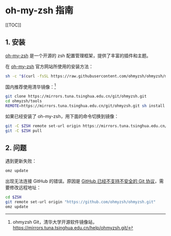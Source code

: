 # oh-my-zsh 指南

[[TOC]]

## 1. 安装

[oh-my-zsh](https://ohmyz.sh/) 是一个开源的 zsh 配置管理框架，提供了丰富的插件和主题。

在 [oh-my-zsh](https://ohmyz.sh/) 官方网站所使用的安装方法：

```bash
sh -c "$(curl -fsSL https://raw.githubusercontent.com/ohmyzsh/ohmyzsh/master/tools/install.sh)"
```

国内推荐使用清华镜像：[^1]

[^1]: ohmyzsh Git，清华大学开源软件镜像站，<https://mirrors.tuna.tsinghua.edu.cn/help/ohmyzsh.git/>

```bash
git clone https://mirrors.tuna.tsinghua.edu.cn/git/ohmyzsh.git
cd ohmyzsh/tools
REMOTE=https://mirrors.tuna.tsinghua.edu.cn/git/ohmyzsh.git sh install.sh
```

如果已经安装了 oh-my-zsh，用下面的命令切换到镜像：

```bash
git -C $ZSH remote set-url origin https://mirrors.tuna.tsinghua.edu.cn/git/ohmyzsh.git
git -C $ZSH pull
```

## 2. 问题

遇到更新失败：

```bash
omz update
```

出现无法连接 GitHub 的错误。原因是 [GitHub 已经不支持不安全的 Git 协议](https://github.blog/2021-09-01-improving-git-protocol-security-github/)，需要修改远程地址：

```bash
cd $ZSH
git remote set-url origin "https://github.com/ohmyzsh/ohmyzsh.git"
omz update
```
